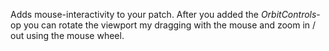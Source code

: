 Adds mouse-interactivity to your patch. After you added the _OrbitControls_-op you can rotate the viewport my dragging with the mouse and zoom in / out using the mouse wheel.
